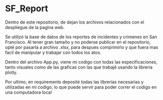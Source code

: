 # SF_Report

Dentro de este repositorio, de dejan los archivos relacionados con el despliegue de la pagina web. 

Se utilizó la base de datos de los reportes de incidentes y crimenes en San Francisco. Al tener gran tamaño y no poderse publicar en el repositorio, opté por pasarla 
a archivo .xlsx, para despues comprimirlo y que fuera mas facil de manipular y trabajar con todos los atos.

Dentro del archivo App.py, viene mi codigo con todas las especificaciones, tanto visuales como de las graficas con las que trabajé 
usando la libreria plotly.

Por ultimo, en requirements deposité todas las librerias necesarias y utilizadas en mi codigo, lo que puede servir para poder
correr el codigo en una computadora local
